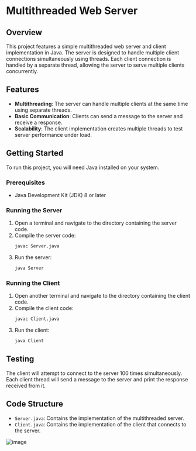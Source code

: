 # Multithreaded Web Server

## Overview
This project features a simple multithreaded web server and client implementation in Java. The server is designed to handle multiple client connections simultaneously using threads. Each client connection is handled by a separate thread, allowing the server to serve multiple clients concurrently.

## Features
- **Multithreading**: The server can handle multiple clients at the same time using separate threads.
- **Basic Communication**: Clients can send a message to the server and receive a response.
- **Scalability**: The client implementation creates multiple threads to test server performance under load.

## Getting Started
To run this project, you will need Java installed on your system.

### Prerequisites
- Java Development Kit (JDK) 8 or later

### Running the Server
1. Open a terminal and navigate to the directory containing the server code.
2. Compile the server code:
    ```sh
    javac Server.java
    ```
3. Run the server:
    ```sh
    java Server
    ```

### Running the Client
1. Open another terminal and navigate to the directory containing the client code.
2. Compile the client code:
    ```sh
    javac Client.java
    ```
3. Run the client:
    ```sh
    java Client
    ```

## Testing
The client will attempt to connect to the server 100 times simultaneously. Each client thread will send a message to the server and print the response received from it.

## Code Structure
- `Server.java`: Contains the implementation of the multithreaded server.
- `Client.java`: Contains the implementation of the client that connects to the server.

![image](https://github.com/user-attachments/assets/28d9d814-62a1-4e0c-a139-15d94f1fa673)
